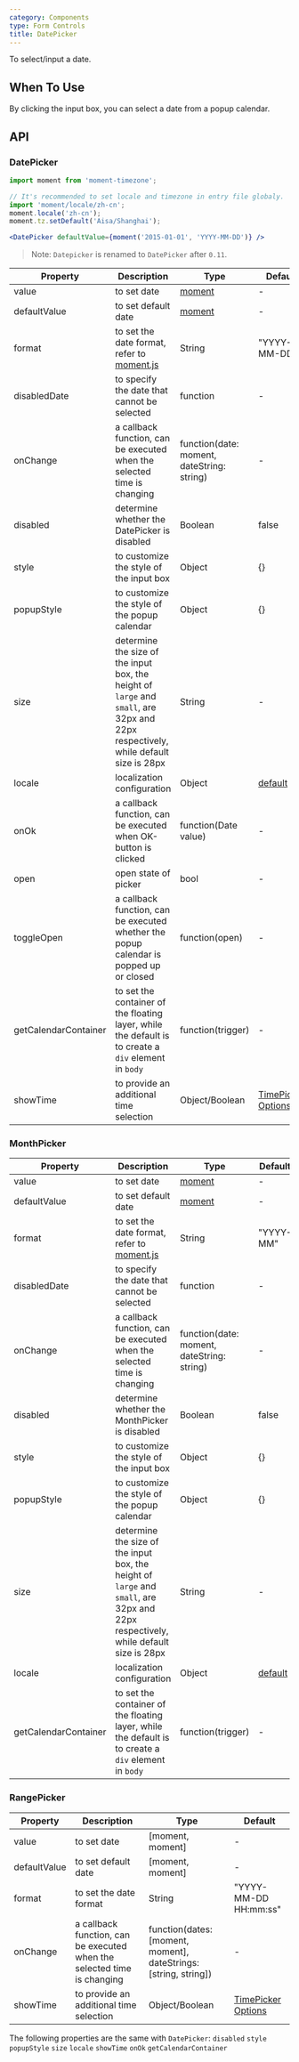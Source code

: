 ```yaml
---
category: Components
type: Form Controls
title: DatePicker
---
```


To select/input a date.

## When To Use

By clicking the input box, you can select a date from a popup calendar.

## API

### DatePicker

```jsx
import moment from 'moment-timezone';

// It's recommended to set locale and timezone in entry file globaly.
import 'moment/locale/zh-cn';
moment.locale('zh-cn');
moment.tz.setDefault('Aisa/Shanghai');

<DatePicker defaultValue={moment('2015-01-01', 'YYYY-MM-DD')} />
```

> Note: `Datepicker` is renamed to `DatePicker` after `0.11`.

| Property         | Description           | Type     | Default       |
|--------------|----------------|----------|--------------|
| value        | to set date           | [moment](http://momentjs.com/)   | -           |
| defaultValue | to set default date        | [moment](http://momentjs.com/)   | -           |
| format       | to set the date format, refer to [moment.js](http://momentjs.com/) | String   | "YYYY-MM-DD" |
| disabledDate | to specify the date that cannot be selected | function | -           |
| onChange     | a callback function, can be executed when the selected time is changing | function(date: moment, dateString: string) | -           |
| disabled     | determine whether the DatePicker is disabled           | Boolean     | false        |
| style        | to customize the style of the input box     | Object     | {}   |
| popupStyle   | to customize the style of the popup calendar   | Object     | {}   |
| size         | determine the size of the input box, the height of `large` and `small`, are 32px and 22px respectively, while default size is 28px | String   | -  |
| locale       | localization configuration | Object   | [default](https://github.com/ant-design/ant-design/issues/424)  |
| onOk         | a callback function, can be executed when OK-button is clicked | function(Date value) | - |
| open | open state of picker | bool | - |
| toggleOpen   | a callback function, can be executed whether the popup calendar is popped up or closed | function(open) | - |
| getCalendarContainer | to set the container of the floating layer, while the default is to create a `div` element in `body` | function(trigger) | - |
| showTime     | to provide an additional time selection  | Object/Boolean | [TimePicker Options](http://ant.design/components/time-picker/#api) |

### MonthPicker

| Property         | Description           | Type     | Default       |
|--------------|----------------|----------|--------------|
| value        | to set date          | [moment](http://momentjs.com/)   | -           |
| defaultValue | to set default date       | [moment](http://momentjs.com/)   | -           |
| format       | to set the date format, refer to [moment.js](http://momentjs.com/) | String   | "YYYY-MM" |
| disabledDate | to specify the date that cannot be selected | function | -           |
| onChange     | a callback function, can be executed when the selected time is changing | function(date: moment, dateString: string) | -           |
| disabled     | determine whether the MonthPicker is disabled           | Boolean     | false        |
| style        | to customize the style of the input box     | Object     | {}   |
| popupStyle   | to customize the style of the popup calendar   | Object     | {}   |
| size         | determine the size of the input box, the height of `large` and `small`, are 32px and 22px respectively, while default size is 28px | String   | -  |
| locale       | localization configuration | Object   | [default](https://github.com/ant-design/ant-design/issues/424)  |
| getCalendarContainer | to set the container of the floating layer, while the default is to create a `div` element in `body` | function(trigger) | - |

### RangePicker

| Property         | Description           | Type     | Default       |
|--------------|----------------|----------|--------------|
| value        | to set date          | [moment, moment]   | -           |
| defaultValue | to set default date       | [moment, moment]   | -           |
| format       | to set the date format  | String    | "YYYY-MM-DD HH:mm:ss" |
| onChange     | a callback function, can be executed when the selected time is changing | function(dates: [moment, moment], dateStrings: [string, string]) | -           |
| showTime     | to provide an additional time selection  | Object/Boolean | [TimePicker Options](http://ant.design/components/time-picker/#api) |

The following properties are the same with `DatePicker`: `disabled` `style` `popupStyle` `size` `locale` `showTime` `onOk` `getCalendarContainer`


<style>
.code-box-demo .ant-calendar-picker {
  margin: 0 8px 12px 0;
}
</style>
